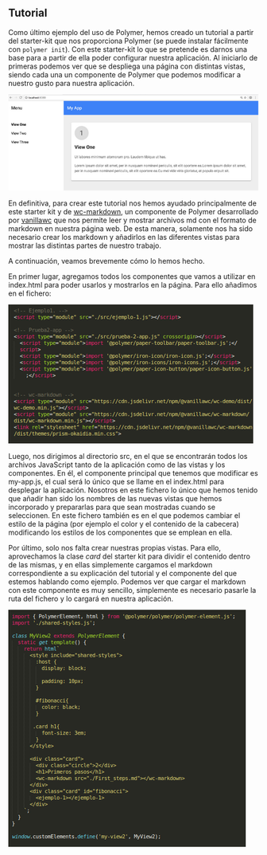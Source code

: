 ## Tutorial

Como último ejemplo del uso de Polymer, hemos creado un tutorial a partir del starter-kit que nos proporciona Polymer (se puede instalar fácilmente con ```polymer init```). Con este starter-kit lo que se pretende es darnos una base para a partir de ella poder configurar nuestra aplicación. Al iniciarlo de primeras podemos ver que se despliega una página con distintas vistas, siendo cada una un componente de Polymer que podemos modificar a nuestro gusto para nuestra aplicación.

!["Polymer starter kit"](./images/starter-kit.png "Polymer starter kit")

En definitiva, para crear este tutorial nos hemos ayudado principalmente de este starter kit y de [wc-markdown], un componente de Polymer desarrollado por [vanillawc] que nos permite leer y mostrar archivos md con el formato de markdown en nuestra página web. De esta manera, solamente nos ha sido necesario crear los markdown y añadirlos en las diferentes vistas para mostrar las distintas partes de nuestro trabajo.

A continuación, veamos brevemente cómo lo hemos hecho.

En primer lugar, agregamos todos los componentes que vamos a utilizar en index.html para poder usarlos y mostrarlos en la página. Para ello añadimos en el fichero:

!["Componentes del tutorial"](./images/Tutorial_scripts.png "Componentes usados en el tutorial")

Luego, nos dirigimos al directorio src, en el que se encontrarán todos los archivos JavaScript tanto de la aplicación como de las vistas y los componentes. En él, el componente principal que tenemos que modificar es my-app.js, el cual será lo único que se llame en el index.html para desplegar la aplicación. Nosotros en este fichero lo único que hemos tenido que añadir han sido los nombres de las nuevas vistas que hemos incorporado y prepararlas para que sean mostradas cuando se seleccionen. En este fichero también es en el que podemos cambiar el estilo de la página (por ejemplo el color y el contenido de la cabecera) modificando los estilos de los componentes que se emplean en ella.

Por último, solo nos falta crear nuestras propias vistas. Para ello, aprovechamos la clase *card* del starter kit para dividir el contenido dentro de las mismas, y en ellas simplemente cargamos el markdown correspondiente a su explicación del tutorial y el componente del que estemos hablando como ejemplo. Podemos ver que cargar el markdown con este componente es muy sencillo, simplemente es necesario pasarle la ruta del fichero y lo cargará en nuestra aplicación.

!["Vista 2"](./images/vista-2.png "Vista 2 de nuestro tutorial")

[wc-markdown]: https://www.webcomponents.org/element/@vanillawc/wc-markdown
[vanillawc]: https://www.webcomponents.org/author/vanillawc

